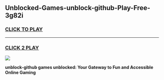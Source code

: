 
## Unblocked-Games-unblock-github-Play-Free-3g82i
<h3>
<a href="https://premium76.site?title=unblock-github&ref=20M">CLICK TO PLAY</a></h3>
<hr>

<h3>
<a href="https://premium76.site?title=unblock-github&ref=20M">CLICK 2 PLAY</a>
  
</h3>

<a href="https://premium76.site?title=unblock-github&ref=19M"><img src="https://clearcache.store/games.png"></a>


**unblock-github games unblocked: Your Gateway to Fun and Accessible Online Gaming**
